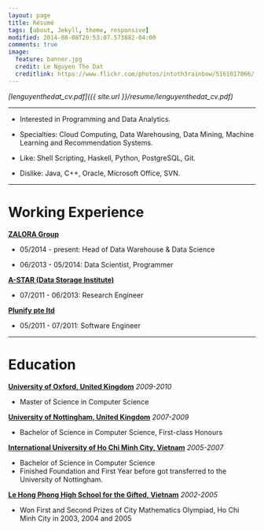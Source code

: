 ```yaml
---
layout: page
title: Résumé
tags: [about, Jekyll, theme, responsive]
modified: 2014-08-08T20:53:07.573882-04:00
comments: true
image:
  feature: banner.jpg
  credit: Le Nguyen The Dat
  creditlink: https://www.flickr.com/photos/intoth3rainbow/5161017066/
---
```

*[lenguyenthedat_cv.pdf]({{ site.url }}/resume/lenguyenthedat_cv.pdf)*

-----

* Interested in Programming and Data Analytics. 

* Specialties: Cloud Computing, Data Warehousing, Data Mining, Machine Learning and Recommendation Systems.

* Like: Shell Scripting, Haskell, Python, PostgreSQL, Git.

* Dislike: Java, C++, Oracle, Microsoft Office, SVN.

-----

Working Experience
==================

**[ZALORA Group](http://worldwide.zalora.com)**

* 05/2014 - present: Head of Data Warehouse & Data Science

* 06/2013 - 05/2014: Data Scientist, Programmer

**[A-STAR (Data Storage Institute)](http://www.dsi.a-star.edu.sg)**

* 07/2011 - 06/2013: Research Engineer

**[Plunify pte ltd](http://www.plunify.com)**

* 05/2011 - 07/2011: Software Engineer

-----

Education
==========

**[University of Oxford, United Kingdom](http://www.ox.ac.uk)**
_2009-2010_

* Master of Science in Computer Science

**[University of Nottingham, United Kingdom](http://www.nottingham.ac.uk)**
_2007-2009_

* Bachelor of Science in Computer Science, First-class Honours

**[International University of Ho Chi Minh City, Vietnam](http://www.hcmiu.edu.vn)**
_2005-2007_

* Bachelor of Science in Computer Science
* Finished Foundation and First Year before got transferred to the University of Nottingham.

**[Le Hong Phong High School for the Gifted, Vietnam](http://www.thpt-lehongphong-tphcm.edu.vn)**
_2002-2005_

* Won First and Second Prizes of City Mathematics Olympiad, Ho Chi Minh City in 2003, 2004 and 2005